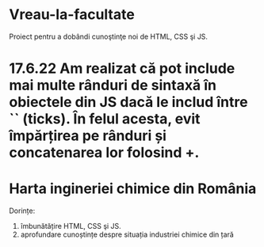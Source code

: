# Vreau-la-facultate

Proiect pentru a dobândi cunoştinţe noi de HTML, CSS şi JS.

17.6.22 
Am realizat că pot include mai multe rânduri de sintaxă în obiectele din JS
dacă le includ între `` (ticks). În felul acesta, evit împărțirea pe rânduri și
concatenarea lor folosind +.
=======
# Harta ingineriei chimice din România

Dorințe:

1) îmbunătățire HTML, CSS şi JS.
2) aprofundare cunoștințe despre situația industriei chimice din țară
